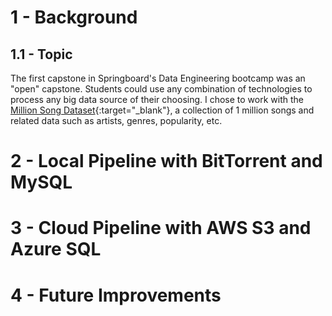 # 1 - Background
## 1.1 - Topic
The first capstone in Springboard's Data Engineering bootcamp was an "open" capstone. Students could use any combination of technologies
to process any big data source of their choosing. I chose to work with the [Million Song Dataset](http://millionsongdataset.com/){:target="_blank"}, a
collection of 1 million songs and related data such as artists, genres, popularity, etc.

# 2 - Local Pipeline with BitTorrent and MySQL

# 3 - Cloud Pipeline with AWS S3 and Azure SQL

# 4 - Future Improvements
